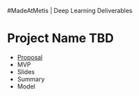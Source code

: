 #MadeAtMetis | Deep Learning Deliverables

# Project Name TBD


* [Proposal]()
* MVP
* Slides
* Summary
* Model

